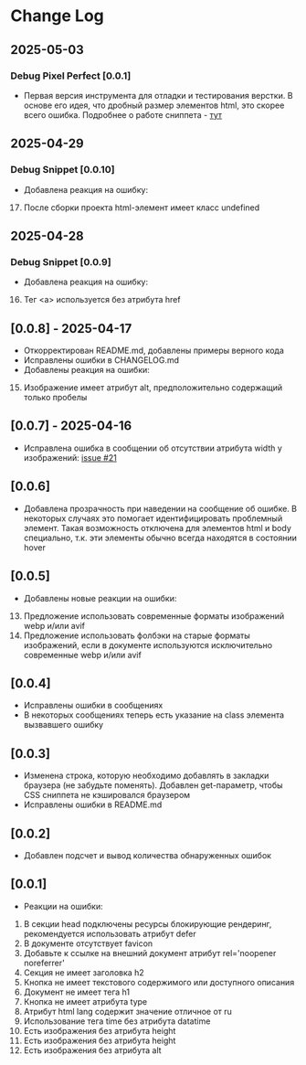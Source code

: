 # Change Log



## 2025-05-03

### Debug Pixel Perfect [0.0.1]

- Первая версия инструмента для отладки и тестирования верстки. В основе его идея, что дробный размер элементов html, это скорее всего ошибка. Подробнее о работе сниппета - [тут](https://github.com/ai36/ai36.github.io?tab=readme-ov-file#debug-pixel-perfect-debug-ppjs)

## 2025-04-29

### Debug Snippet [0.0.10]
+ Добавлена реакция на ошибку:
17. После сборки проекта html-элемент имеет класс undefined

## 2025-04-28

### Debug Snippet [0.0.9]

+ Добавлена реакция на ошибку:
16. Тег &lt;a&gt; используется без атрибута href

## [0.0.8] - 2025-04-17

+ Откорректирован README.md, добавлены примеры верного кода
+ Исправлены ошибки в CHANGELOG.md
+ Добавлены реакция на ошибки:
15. Изображение имеет атрибут alt, предположительно содержащий только пробелы

## [0.0.7] - 2025-04-16

+ Исправлена ошибка в сообщении об отсутствии атрибута width у изображений: [issue #21](https://github.com/ai36/ai36.github.io/issues/21#issue-2999581357)

## [0.0.6]

+ Добавлена прозрачность при наведении на сообщение об ошибке. В некоторых случаях это помогает идентифицировать проблемный элемент. Такая возможность отключена для элементов html и body специально, т.к. эти элементы обычно всегда находятся в состоянии hover

## [0.0.5]

+ Добавлены новые реакции на ошибки:
13. Предложение использовать современные форматы изображений webp и/или avif
14. Предложение использовать фолбэки на старые форматы изображений, если в документе используются исключительно современные webp и/или avif

## [0.0.4]

+ Исправлены ошибки в сообщениях
+ В некоторых сообщениях теперь есть указание на class элемента вызвавшего ошибку

## [0.0.3]

+ Изменена строка, которую необходимо добавлять в закладки браузера (не забудьте поменять). Добавлен get-параметр, чтобы CSS сниппета не кэшировался браузером
+ Исправлены ошибки в README.md

## [0.0.2]

+ Добавлен подсчет и вывод количества обнаруженных ошибок

## [0.0.1]

+ Реакции на ошибки:
1. В секции head подключены ресурсы блокирующие рендеринг, рекомендуется использовать атрибут defer
2. В документе отсутствует favicon
3. Добавьте к ссылке на внешний документ атрибут rel='noopener noreferrer'
4. Секция не имеет заголовка h2
5. Кнопка не имеет текстового содержимого или доступного описания
6. Документ не имеет тега h1
7. Кнопка не имеет атрибута type
8. Атрибут html lang содержит значение отличное от ru
9. Использование тега time без атрибута datatime
10. Есть изображения без атрибута height
11. Есть изображения без атрибута height
12. Есть изображения без атрибута alt